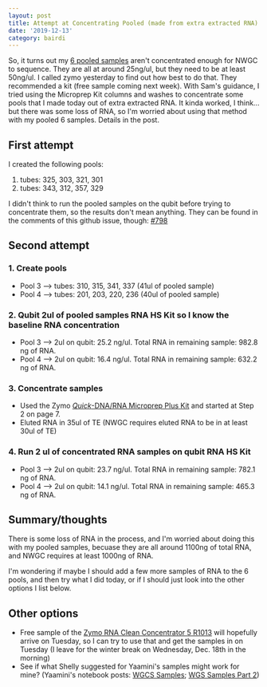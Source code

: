 ```yaml
---
layout: post
title: Attempt at Concentrating Pooled (made from extra extracted RNA) Samples with the Zymo Microprep kit
date: '2019-12-13'
category: bairdi
---
```

So, it turns out my [6 pooled samples](https://grace-ac.github.io/pooled-6-new-samples/) aren't concentrated enough for NWGC to sequence. They are all at around 25ng/ul, but they need to be at least 50ng/ul. I called zymo yesterday to find out how best to do that. They recommended a kit (free sample coming next week). With Sam's guidance, I tried using the Microprep Kit columns and washes to concentrate some pools that I made today out of extra extracted RNA. It kinda worked, I think... but there was some loss of RNA, so I'm worried about using that method with my pooled 6 samples. Details in the post. 

## First attempt
I created the following pools:     
1. tubes: 325, 303, 321, 301      
2. tubes: 343, 312, 357, 329     

I didn't think to run the pooled samples on the qubit before trying to concentrate them, so the results don't mean anything. They can be found in the comments of this github issue, though: [#798](https://github.com/RobertsLab/resources/issues/798)   

## Second attempt
### 1. Create pools      
- Pool 3 --> tubes: 310, 315, 341, 337 (41ul of pooled sample)
- Pool 4 --> tubes: 201, 203, 220, 236 (40ul of pooled sample)
### 2. Qubit 2ul of pooled samples RNA HS Kit so I know the baseline RNA concentration
- Pool 3 --> 2ul on qubit: 25.2 ng/ul. Total RNA in remaining sample: 982.8 ng of RNA.        
- Pool 4 --> 2ul on qubit: 16.4 ng/ul. Total RNA in remaining sample: 632.2 ng of RNA.     
### 3. Concentrate samples
- Used the Zymo [_Quick_-DNA/RNA Microprep Plus Kit](https://github.com/RobertsLab/resources/blob/master/protocols/Commercial_Protocols/ZymoResearch_quick-dna-rna_microprep_plus_kit_20190411.pdf) and started at Step 2 on page 7.     
- Eluted RNA in 35ul of TE (NWGC requires eluted RNA to be in at least 30ul of TE)     
### 4. Run 2 ul of concentrated RNA samples on qubit RNA HS Kit       
- Pool 3 --> 2ul on qubit: 23.7 ng/ul. Total RNA in remaining sample: 782.1 ng of RNA.
- Pool 4 --> 2ul on qubit: 14.1 ng/ul. Total RNA in remaining sample: 465.3 ng of RNA. 

## Summary/thoughts
There is some loss of RNA in the process, and I'm worried about doing this with my pooled samples, becuase they are all around 1100ng of total RNA, and NWGC requires at least 1000ng of RNA. 

I'm wondering if maybe I should add a few more samples of RNA to the 6 pools, and then try what I did today, or if I should just look into the other options I list below. 

## Other options
- Free sample of the [Zymo RNA Clean Concentrator 5 R1013](https://www.zymoresearch.com/collections/rna-clean-concentrator-kits-rcc/products/rna-clean-concentrator-5) will hopefully arrive on Tuesday, so I can try to use that and get the samples in on Tuesday (I leave for the winter break on Wednesday, Dec. 18th in the morning)
- See if what Shelly suggested for Yaamini's samples might work for mine? (Yaamini's notebook posts: [WGCS Samples](https://yaaminiv.github.io/WGBS-Samples/); [WGS Samples Part 2](https://yaaminiv.github.io/WGBS-Samples-Part2/))
